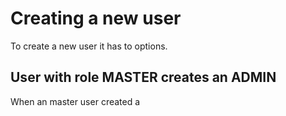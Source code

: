 # Creating a new user

To create a new user it has to options.

## User with role MASTER creates an ADMIN

When an master user created a
